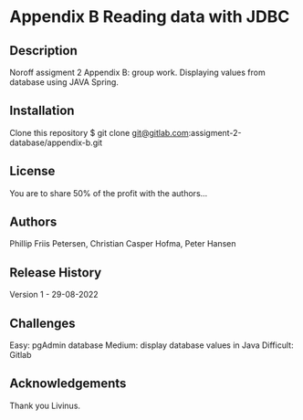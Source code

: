 # Appendix B Reading data with JDBC

## Description

Noroff assigment 2 Appendix B: group work. 
Displaying values from database using JAVA Spring.

## Installation 

Clone this repository
$ git clone git@gitlab.com:assigment-2-database/appendix-b.git

## License

You are to share 50% of the profit with the authors...

## Authors

Phillip Friis Petersen,
Christian Casper Hofma,
Peter Hansen

## Release History

Version 1 - 29-08-2022

## Challenges
Easy: pgAdmin database
Medium: display database values in Java
Difficult: Gitlab

## Acknowledgements

Thank you Livinus.
